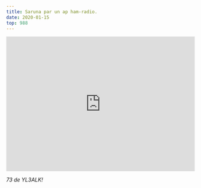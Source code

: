 ```yaml
---
title: Saruna par un ap ham-radio.
date: 2020-01-15
top: 988
---
```

<iframe width="100%" height="360" src="https://www.youtube.com/embed/HJXxjg1nNWs" frameborder="0" allow="accelerometer; autoplay; clipboard-write; encrypted-media; gyroscope; picture-in-picture" allowfullscreen></iframe>

<!-- more -->

*73 de YL3ALK!*